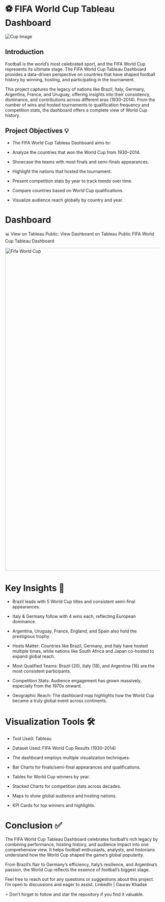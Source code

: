 # ⚽ FIFA World Cup Tableau Dashboard

![Cup Image](https://github.com/user-attachments/assets/d6575342-64aa-441a-a483-15d51f2399ce)


## Introduction

Football is the world’s most celebrated sport, and the FIFA World Cup represents its ultimate stage. The FIFA World Cup Tableau Dashboard provides a data-driven perspective on countries that have shaped football history by winning, hosting, and participating in the tournament.

This project captures the legacy of nations like Brazil, Italy, Germany, Argentina, France, and Uruguay, offering insights into their consistency, dominance, and contributions across different eras (1930–2014). From the number of wins and hosted tournaments to qualification frequency and competition stats, the dashboard offers a complete view of World Cup history.

## Project Objectives 💡

- The FIFA World Cup Tableau Dashboard aims to:

- Analyze the countries that won the World Cup from 1930–2014.

- Showcase the teams with most finals and semi-finals appearances.

- Highlight the nations that hosted the tournament.

- Present competition stats by year to track trends over time.

- Compare countries based on World Cup qualifications.

- Visualize audience reach globally by country and year.

# Dashboard

📊 View on Tableau Public: View Dashboard on Tableau Public
FIFA World Cup Tableau Dashboard

<img width="1868" height="1049" alt="Fifa World Cup" src="https://github.com/user-attachments/assets/23526727-d381-4a9a-be05-ca480315ff73" />

# Key Insights 🔎

- Brazil leads with 5 World Cup titles and consistent semi-final appearances.

- Italy & Germany follow with 4 wins each, reflecting European dominance.

- Argentina, Uruguay, France, England, and Spain also hold the prestigious trophy.

- Hosts Matter: Countries like Brazil, Germany, and Italy have hosted multiple times, while nations like South Africa and Japan co-hosted to expand global reach.

- Most Qualified Teams: Brazil (20), Italy (18), and Argentina (16) are the most consistent participants.

- Competition Stats: Audience engagement has grown massively, especially from the 1970s onward.

- Geographic Reach: The dashboard map highlights how the World Cup became a truly global event across continents.

# Visualization Tools 🛠️

- Tool Used: Tableau

- Dataset Used: FIFA World Cup Results (1930–2014)

- The dashboard employs multiple visualization techniques:

- Bar Charts for finals/semi-final appearances and qualifications.

- Tables for World Cup winners by year.

- Stacked Charts for competition stats across decades.

- Maps to show global audience and hosting nations.

- KPI Cards for top winners and highlights.

# Conclusion ✅

The FIFA World Cup Tableau Dashboard celebrates football’s rich legacy by combining performance, hosting history, and audience impact into one comprehensive view. It helps football enthusiasts, analysts, and historians understand how the World Cup shaped the game’s global popularity.

From Brazil’s flair to Germany’s efficiency, Italy’s resilience, and Argentina’s passion, the World Cup reflects the essence of football’s biggest stage.

Feel free to reach out for any questions or suggestions about this project. I’m open to discussions and eager to assist.
LinkedIn | Gaurav Khadse

⭐ Don’t forget to follow and star the repository if you find it valuable.



